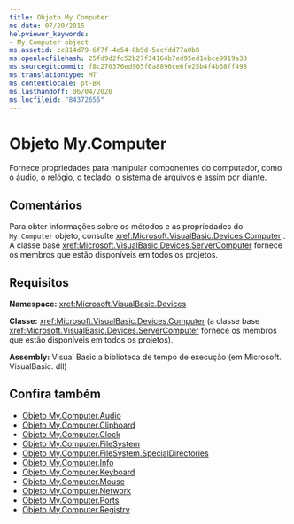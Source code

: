 ```yaml
---
title: Objeto My.Computer
ms.date: 07/20/2015
helpviewer_keywords:
- My.Computer object
ms.assetid: cc814d79-6f7f-4e54-8b9d-5ecfdd77a0b8
ms.openlocfilehash: 25fd9d2fc52b27f34164b7ed95ed1ebce9919a33
ms.sourcegitcommit: f8c270376ed905f6a8896ce0fe25b4f4b38ff498
ms.translationtype: MT
ms.contentlocale: pt-BR
ms.lasthandoff: 06/04/2020
ms.locfileid: "84372655"
---
```

# <a name="mycomputer-object"></a>Objeto My.Computer
Fornece propriedades para manipular componentes do computador, como o áudio, o relógio, o teclado, o sistema de arquivos e assim por diante.  
  
## <a name="remarks"></a>Comentários  
 Para obter informações sobre os métodos e as propriedades do `My.Computer` objeto, consulte <xref:Microsoft.VisualBasic.Devices.Computer> . A classe base <xref:Microsoft.VisualBasic.Devices.ServerComputer> fornece os membros que estão disponíveis em todos os projetos.  
  
## <a name="requirements"></a>Requisitos  
 **Namespace:** <xref:Microsoft.VisualBasic.Devices>  
  
 **Classe:** <xref:Microsoft.VisualBasic.Devices.Computer> (a classe base <xref:Microsoft.VisualBasic.Devices.ServerComputer> fornece os membros que estão disponíveis em todos os projetos).  
  
 **Assembly:** Visual Basic a biblioteca de tempo de execução (em Microsoft. VisualBasic. dll)  
  
## <a name="see-also"></a>Confira também

- [Objeto My.Computer.Audio](my-computer-audio-object.md)
- [Objeto My.Computer.Clipboard](my-computer-clipboard-object.md)
- [Objeto My.Computer.Clock](my-computer-clock-object.md)
- [Objeto My.Computer.FileSystem](my-computer-filesystem-object.md)
- [Objeto My.Computer.FileSystem.SpecialDirectories](my-computer-filesystem-specialdirectories-object.md)
- [Objeto My.Computer.Info](my-computer-info-object.md)
- [Objeto My.Computer.Keyboard](my-computer-keyboard-object.md)
- [Objeto My.Computer.Mouse](my-computer-mouse-object.md)
- [Objeto My.Computer.Network](my-computer-network-object.md)
- [Objeto My.Computer.Ports](my-computer-ports-object.md)
- [Objeto My.Computer.Registry](my-computer-registry-object.md)
